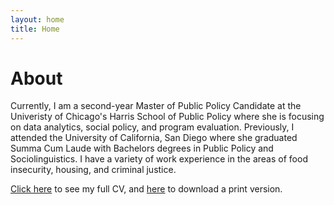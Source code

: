 ```yaml
---
layout: home
title: Home
---
```


# About

Currently, I am a second-year Master of Public Policy Candidate at the Univeristy of Chicago's Harris School of Public Policy where she is focusing on data analytics, social policy, and program evaluation. Previously, I attended the University of California, San Diego where she graduated Summa Cum Laude with Bachelors degrees in Public Policy and Sociolinguistics. I have a variety of work experience in the areas of food insecurity, housing, and criminal justice.

[Click here](/cv) to see my full CV, and [here](/cv.pdf) to download a print version.
